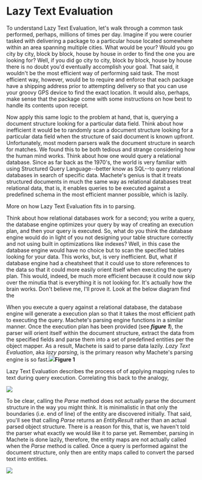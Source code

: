 # Lazy Text Evaluation

To understand Lazy Text Evaluation, let's walk through a common task performed, perhaps, millions of times per day. Imagine if you were courier tasked with delivering a package to a particular house located somewhere within an area spanning multiple cities. What would be your? Would you go city by city, block by block, house by house in order to find the one you are looking for? Well, if you did go city to city, block by block, house by house there is no doubt you'd eventually accomplish your goal. That said, it wouldn't be the most efficient way of performing said task. The most efficient way, however, would be to require and enforce that each package have a shipping address prior to attempting delivery so that you can use your groovy GPS device to find the exact location. It would also, perhaps, make sense that the package come with some instructions on how best to handle its contents upon receipt.

Now apply this same logic to the problem at hand, that is, querying a document structure looking for a particular data field. Think about how inefficient it would be to randomly scan a document structure looking for a particular data field when the structure of said document is known upfront. Unfortunately, most modern parsers walk the document structure in search for matches. We found this to be both tedious and strange considering how the human mind works. Think about how one would query a relational database. Since as far back as the 1970's, the world is very familiar with using Structured Query Language--better know as SQL--to query relational databases in search of specific data. Machete's genius is that it treats structured documents in much the same way as relational databases treat relational data, that is, it enables queries to be executed against a predefined schema in the most efficient manner possible, which is lazily.

More on how Lazy Text Evaluation fits in to parsing.

Think about how relational databases work for a second; you write a query, the database engine optimizes your query by way of creating an execution plan, and then your query is executed. So, what do you think the database engine would do in light of you not designing your table structure correctly and not using built in optimizations like indexes? Well, in this case the database engine would have no choice but to scan the specified tables looking for your data. This works, but, is very inefficient. But, what if database engine had a cheatsheet that it could use to store references to the data so that it could more easily orient itself when executing the query plan. This would, indeed, be much more efficient because it could now skip over the minutia that is everything it is not looking for. It's actually how the brain works. Don't believe me, I'll prove it. Look at the below diagram find the 

When you execute a query against a relational database, the database engine will generate a execution plan so that it takes the most efficient path to executing the query. Machete's parsing engine functions in a similar manner. Once the execution plan has been provided \(see _**figure 1**_\), the parser will orient itself within the document structure, extract the data from the specified fields and parse them into a set of predefined entities per the object mapper. As a result, Machete is said to parse data lazily. _Lazy Text Evaluation_, aka _lazy parsing_, is the primary reason why Machete's parsing engine is so fast.![](/assets/LazyTextEvaluation1.png)**Figure 1**

Lazy Text Evaluation describes the process of of applying mapping rules to text during query execution. Correlating this back to the analogy,

![](/assets/MacheteParsingEngine.png)

To be clear, calling the _Parse_ method does not actually parse the document structure in the way you might think. It is minimalistic in that only the boundaries \(i.e. end of line\) of the entity are discovered initially. That said, you'll see that calling _Parse_ returns an _EntityResult_ rather than an actual parsed object structure. There is a reason for this, that is, we haven't told the parser what exactly we would like it to parse yet. Remember, parsing in Machete is done lazily, therefore, the entity maps are not actually called when the _Parse_ method is called. Once a query is performed against the document structure, only then are entity maps called to convert the parsed text into entities.

![](/assets/LazyParsing.png)

